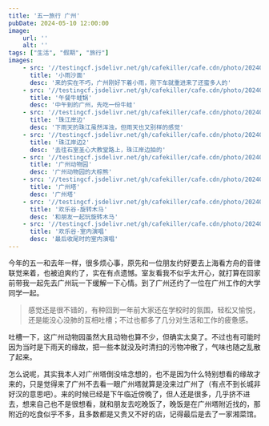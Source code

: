 ```yaml
---
title: '五一旅行 广州'
pubDate: 2024-05-10 12:00:00
image:
    url: ''
    alt: ''
tags: ["生活", "假期", "旅行"]
images:
    - src: '//testingcf.jsdelivr.net/gh/cafekiller/cafe.cdn/photo/20240504/10002.jpg'
      title: '小雨沙面'
      desc: '来的实在不巧，广州刚好下着小雨，刚下车就重进来了还蛮多人的'
    - src: '//testingcf.jsdelivr.net/gh/cafekiller/cafe.cdn/photo/20240504/10000.jpg'
      title: '午餐牛蛙锅'
      desc: '中午到的广州，先吃一份牛蛙'
    - src: '//testingcf.jsdelivr.net/gh/cafekiller/cafe.cdn/photo/20240504/10003.jpg'
      title: '珠江岸边'
      desc: '下雨天的珠江虽然浑浊，但雨天也又别样的感觉'
    - src: '//testingcf.jsdelivr.net/gh/cafekiller/cafe.cdn/photo/20240504/10004.jpg'
      title: '珠江岸边2'
      desc: '去往石室圣心大教堂路上，珠江岸边拍的'
    - src: '//testingcf.jsdelivr.net/gh/cafekiller/cafe.cdn/photo/20240504/10006.jpg'
      title: '广州动物园'
      desc: '广州动物园的大棕熊'
    - src: '//testingcf.jsdelivr.net/gh/cafekiller/cafe.cdn/photo/20240504/10007.jpg'
      title: '广州塔'
      desc: '广州塔' 
    - src: '//testingcf.jsdelivr.net/gh/cafekiller/cafe.cdn/photo/20240504/10008.jpg'
      title: '欢乐谷-旋转木马'
      desc: '和朋友一起玩旋转木马'     
    - src: '//testingcf.jsdelivr.net/gh/cafekiller/cafe.cdn/photo/20240504/10009.jpg'
      title: '欢乐谷-室内演唱'
      desc: '最后收尾时的室内演唱'
---
```


今年的五一和去年一样，很多烦心事，原先和一位朋友约好要去上海看方舟的音律联觉来着，也被迫爽约了，实在有点遗憾。室友看我不似乎太开心，就打算在回家前带我一起先去广州玩一下缓解一下心情。到了广州还约了一位在广州工作的大学同学一起。

> 感觉还是很不错的，有种回到一年前大家还在学校时的氛围，轻松又愉悦，还是能没心没肺的互相吐槽；不过也都多了几分对生活和工作的疲惫感。

吐槽一下，这广州动物园虽然大且动物也算不少，但确实太臭了。不过也有可能时因为当时是下雨天的缘故，把一些本就没及时清扫的污物冲散了，气味也随之乱散了起来。

怎么说呢，其实我本人对广州塔倒没啥念想的，也不是因为什么特别想看的缘故才来的，只是觉得来了广州不去看一眼广州塔就算是没来过广州了（有点不到长城非好汉的意思吧）。来的时候已经是下午临近傍晚了，但人还是很多，几乎挤不进去，想来自己也不是很想看，就和朋友去吃晚饭了，晚饭是在广州塔附近找的，那附近的吃食似乎不多，且多数都是又贵又不好的店，记得最后是去了一家湘菜馆。